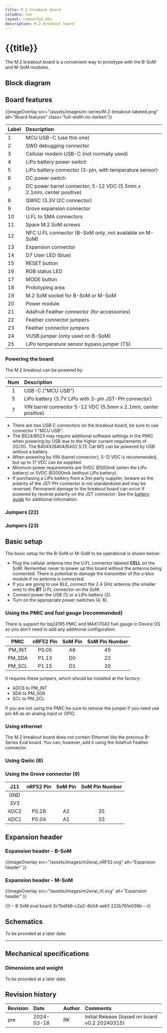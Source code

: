 ```yaml
---
title: M.2 breakout board
columns: two
layout: commonTwo.hbs
description: M.2 breakout board
---
```


# {{title}}

The M.2 breakout board is a convenient way to prototype with the B-SoM and M-SoM modules.

## Block diagram



## Board features

{{imageOverlay src="/assets/images/m-series/M.2-breakout-labeled.png" alt="Board features" class="full-width no-darken"}}

| Label | Description |
| :--- | :--- |
|  1 | MCU USB-C (use this one) |
|  2 | SWD debugging connector |
|  3 | Cellular modem USB-C (not normally used) |
|  4 | LiPo battery power switch |
|  5 | LiPo battery connector (3-pin, with temperature sensor) |
|  6 | DC power switch |
|  7 | DC power barrel connector, 5-12 VDC (5.5mm x 2.1mm, center positive) |
|  8 | QWIIC (3.3V I2C connector) |
|  9 | Grove expansion connector |
| 10 | U.FL to SMA connectors |
| 11 | Spare M.2 SoM screws |
| 12 | NFC U.FL connector (B-SoM only, not available on M-SoM) |
| 13 | Expansion connector |
| 14 | D7 User LED (blue) |
| 15 | RESET button |
| 16 | RGB status LED |
| 17 | MODE button |
| 18 | Prototyping area |
| 19 | M.2 SoM socket for B-SoM or M-SoM |
| 20 | Power module |
| 21 | Adafruit Feather connector (for accessories) |
| 22 | Feather connector jumpers |
| 23 | Feather connector jumpers |
| 24 | VUSB jumper (only used on B-SoM) |
| 25 | LiPo temperature sensor bypass jumper (TS) |




### Powering the board

The M.2 breakout can be powered by:

| Num  | Description |
| :---: | :--- |
| 1 | USB-C ("MCU USB") |
| 5 | LiPo battery (3.7V LiPo with 3-pin JST-PH connector)
| 7 | VIN barrel connector 5-12 VDC (5.5mm x 2.1mm, center positive) |

- There are two USB C connectors on the breakout board, be sure to use connector 1 "MCU USB".
- The B524/B523 may require additional software settings in the PMIC when powering by USB due to the higher current requirements of 2G/3G. The B404X/B404/B402 (LTE Cat M1) can be powered by USB without a battery.
- When powering by VIN (barrel connector), 5-12 VDC is recommended, but up to 17 VDC can be supplied.
- Minimum power requirements are 5VDC @500mA (when the LiPo battery) or 5VDC @2000mA (without LiPo battery).
- If purchasing a LiPo battery from a 3rd-party supplier, beware as the polarity of the JST-PH connector is not standardized and may be reversed. Permanent damage to the breakout board can occur if powered by reverse polarity on the JST connector. See the [battery guide](/hardware/power/batteries/) for additional information.


### Jumpers (22)


### Jumpers (23)


## Basic setup

The basic setup for the B-SoM or M-SoM to be operational is shown below:

- Plug the cellular antenna into the U.FL connector labeled **CELL** on the SoM. Remember never to power up this board without the antenna being connected. There is potential to damage the transmitter of the u-blox module if no antenna is connected.
- If you are going to use BLE, connect the 2.4 GHz antenna (the smaller one) to the **BT** U.FL connector on the SoM.
- Connect power the USB (1) or a LiPo battery (2).
- Turn on the appropriate power switches (4, 6).

### Using the PMIC and fuel gauge (recommended)

There is support for bq24195 PMIC and MAX17043 fuel gauge in Device OS so you don't need to add any additional configuration.

| PMIC | nRF52 Pin | SoM Pin | SoM Pin Number |
| :---: | :---: |  :---: |  :---: | 
| PM\_INT | P0.05 | A6 | 45 |
| PM\_SDA | P1.13 | D0 | 22 |
| PM\_SCL | P1.15 | D1 | 20 |

It requires these jumpers, which should be installed at the factory:

- ADC6 to PM\_INT
- SDA to PM\_SDA
- SCL to PM\_SCL

If you are not using the PMIC be sure to remove the jumper if you need use pin A6 as an analog input or GPIO.

### Using ethernet

The M.2 breakout board does not contain Ethernet like the previous B-Series Eval board. You can, however, add it using the Adafruit Feather connector.

### Using Qwiic (8)



### Using the Grove connector (9)

| J11 | nRF52 Pin | SoM Pin | SoM Pin Number |
| :---: | :---: |  :---: |  :---: | 
| GND | | | |
| 3V3 | | | |
| ADC2 | P0.28 | A2 | 35 |
| ADC1 | P0.04 | A1 | 33 |



## Expansion header

### Expansion header - B-SoM

{{imageOverlay src="/assets/images/m2eval_nRF52.svg" alt="Expansion header" }}

### Expansion header - M-SoM

{{imageOverlay src="/assets/images/m2eval_rtl.svg" alt="Expansion header" }}


{{!-- B SoM eval board 3c7bdf46-c2a2-4b04-aeb1-222b761e036b --}}


## Schematics

To be provided at a later date.

---

## Mechanical specifications

### Dimensions and weight

To be provided at a later date.


## Revision history

| Revision | Date       | Author | Comments |
|:---------|:---------- |:-------|:---------|
| pre      | 2024-03-18 | RK     | Initial Release (based on board v0.2 20240315) |
